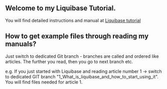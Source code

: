 ## Welcome to my Liquibase Tutorial.

You will find detailed instructions and manual at [Liquibase tutorial](https://pretius.com/liquibase-tutorial/)

## How to get example files through reading my manuals?

Just switch to dedicated Git branch - branches are called and ordered like articles.
The  further you read, then you go to next branch etc.

e.g. If you just started with Liquibase and reading article number 1 ->  switch to dedicated GIT branch "1_What_is_liquibase_and_how_to_start_using_it".
You will find files needed for article 1.


